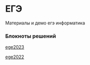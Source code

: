 # ЕГЭ

Материалы и демо егэ информатика

### Блокноты решений
[ege2023](https://github.com/lyctpu/ege/blob/main/2023demo/ege2023.ipynb)

[ege2022](https://github.com/lyctpu/ege/blob/main/2022demo/ege2022.ipynb)
